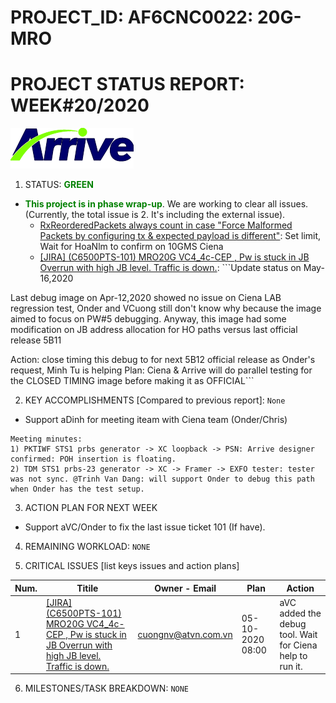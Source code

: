 # PROJECT_ID: AF6CNC0022: 20G-MRO
# PROJECT STATUS REPORT: WEEK#20/2020

[![Arrive](https://raw.githubusercontent.com/dangtv271202/atvn/master/ArriveTechLogoBlue.png)](https://www.arrivetechnologies.com)

1. STATUS: **<span style="color:GREEN">GREEN**

  * **<span style="color:GREEN">This project is in phase wrap-up**. We are working to clear all issues. (Currently, the total issue is 2. It's including the external issue).
    - [RxReorderedPackets always count in case "Force Malformed Packets by configuring tx & expected payload is different"][V5-908]: Set limit, Wait for HoaNlm to confirm on 10GMS Ciena
    - [[JIRA] (C6500PTS-101) MRO20G VC4_4c-CEP , Pw is stuck in JB Overrun with high JB level. Traffic is down.][V5-911]: ```Update status on May-16,2020

Last debug image on Apr-12,2020 showed no issue on Ciena LAB regression test, Onder and VCuong still don't know why because the image aimed to focus on PW#5 debugging. Anyway, this image had some modification on JB address allocation for HO paths versus last official release 5B11

Action: close timing this debug to for next 5B12 official release as Onder's request, Minh Tu is helping
Plan: Ciena & Arrive will do parallel testing for the CLOSED TIMING image before making it as OFFICIAL```

2. KEY ACCOMPLISHMENTS [Compared to previous report]: ```None```
  * Support aDinh for meeting iteam with Ciena team (Onder/Chris)
```
Meeting minutes:
1) PKTIWF STS1 prbs generator -> XC loopback -> PSN: Arrive designer confirmed: POH insertion is floating.
2) TDM STS1 prbs-23 generator -> XC -> Framer -> EXFO tester: tester was not sync. @Trinh Van Dang: will support Onder to debug this path when Onder has the test setup.
```  
3. ACTION PLAN FOR NEXT WEEK

  *  Support aVC/Onder to fix the last issue ticket 101 (If have).

4. REMAINING WORKLOAD: ```NONE```

5. CRITICAL ISSUES [list keys issues and action plans]

|Num. |Titile |Owner - Email |Plan |Action |
| ------ | ------ | ------ | ------ | ------ |
| 1 | [[JIRA] (C6500PTS-101) MRO20G VC4_4c-CEP , Pw is stuck in JB Overrun with high JB level. Traffic is down.][V5-911] | cuongnv@atvn.com.vn | 05-10-2020 08:00 | aVC added the debug tool. Wait for Ciena help to run it.|

6. MILESTONES/TASK BREAKDOWN: ```NONE```


[//]: # (These are reference links used in the body of this note and get stripped out when the markdown processor does its job. There is no need to format nicely because it shouldn't be seen. Thanks SO - http://stackoverflow.com/questions/4823468/store-comments-in-markdown-syntax)

  [V5-913]:<https://crmplus.zoho.com/arrivetechnologies/index.do/cxapp/projects/arrivetechnologies#buginfo/403027000000038143/403027000005479169>
  [V5-911]:<https://crmplus.zoho.com/arrivetechnologies/index.do/cxapp/projects/arrivetechnologies#buginfo/403027000000038143/403027000005218144>
  [V5-908]:<https://crmplus.zoho.com/arrivetechnologies/index.do/cxapp/projects/arrivetechnologies#buginfo/403027000000038143/403027000005167385>
